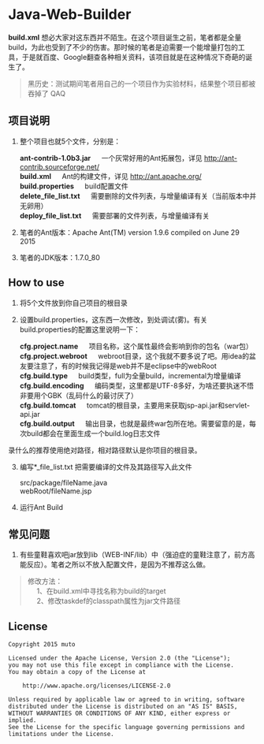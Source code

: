 # Java-Web-Builder
**build.xml** 想必大家对这东西并不陌生。在这个项目诞生之前，笔者都是全量build，为此也受到了不少的伤害。那时候的笔者是迫需要一个能增量打包的工具，于是就百度、Google翻查各种相关资料，该项目就是在这种情况下奇葩的诞生了。

> 黑历史：测试期间笔者用自己的一个项目作为实验材料，结果整个项目都被吞掉了 QAQ

## 项目说明
1. 整个项目也就5个文件，分别是：

    **ant-contrib-1.0b3.jar** &emsp; 一个灰常好用的Ant拓展包，详见 http://ant-contrib.sourceforge.net/  
    **build.xml** &emsp; Ant的构建文件，详见 http://ant.apache.org/  
    **build.properties** &emsp; build配置文件  
    **delete\_file\_list.txt** &emsp; 需要删除的文件列表，与增量编译有关（当前版本中并无卵用）  
    **deploy\_file\_list.txt** &emsp; 需要部署的文件列表，与增量编译有关  

2. 笔者的Ant版本：Apache Ant(TM) version 1.9.6 compiled on June 29 2015
3. 笔者的JDK版本：1.7.0_80

## How to use
1. 将5个文件放到你自己项目的根目录
2. 设置build.properties，这东西一次修改，到处调试(雾)。有关build.properties的配置这里说明一下：

    **cfg.project.name** &emsp; 项目名称，这个属性最终会影响到你的包名（war包）  
    **cfg.project.webroot** &emsp; webroot目录，这个我就不要多说了吧。用idea的盆友要注意了，有的时候我记得是web并不是eclipse中的webRoot  
    **cfg.build.type**	 &emsp; build类型，full为全量build，incremental为增量编译  
    **cfg.build.encoding** &emsp; 编码类型，这里都是UTF-8多好，为啥还要执迷不悟非要用个GBK（乱码什么的最讨厌了）  
    **cfg.build.tomcat** &emsp; tomcat的根目录，主要用来获取jsp-api.jar和servlet-api.jar  
    **cfg.build.output** &emsp; 输出目录，也就是最终war包所在地。需要留意的是，每次build都会在里面生成一个build.log日志文件  

录什么的推荐使用绝对路径，相对路径默认是你项目的根目录。

3. 编写*\_file_list.txt 把需要编译的文件及其路径写入此文件

    src/package/fileName.java  
    webRoot/fileName.jsp

4. 运行Ant Build
  
## 常见问题
1. 有些童鞋喜欢吧jar放到lib（WEB-INF/lib）中（强迫症的童鞋注意了，前方高能反应）。笔者之所以不放入配置文件，是因为不推荐这么做。

> 修改方法：  
> &emsp; 1、在build.xml中寻找名称为build的target  
> &emsp; 2、修改taskdef的classpath属性为jar文件路径

## License

    Copyright 2015 muto
    
    Licensed under the Apache License, Version 2.0 (the "License");
    you may not use this file except in compliance with the License.
    You may obtain a copy of the License at
    
        http://www.apache.org/licenses/LICENSE-2.0
    
    Unless required by applicable law or agreed to in writing, software
    distributed under the License is distributed on an "AS IS" BASIS,
    WITHOUT WARRANTIES OR CONDITIONS OF ANY KIND, either express or implied.
    See the License for the specific language governing permissions and
    limitations under the License.
